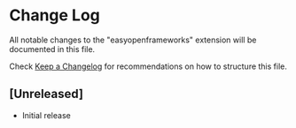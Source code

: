 # Change Log

All notable changes to the "easyopenframeworks" extension will be documented in this file.

Check [Keep a Changelog](http://keepachangelog.com/) for recommendations on how to structure this file.

## [Unreleased]

- Initial release